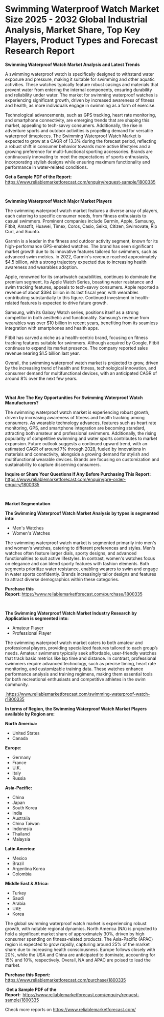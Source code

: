 <p><h1>Swimming Waterproof Watch Market Size 2025 - 2032 Global Industrial Analysis, Market Share, Top Key Players, Product Types and Forecast Research Report</h1></p><p><strong>Swimming Waterproof Watch Market Analysis and Latest Trends</strong></p>
<p><p>A swimming waterproof watch is specifically designed to withstand water exposure and pressure, making it suitable for swimming and other aquatic activities. These watches typically feature robust casings and materials that prevent water from entering the internal components, ensuring durability and reliability under water. The market for swimming waterproof watches is experiencing significant growth, driven by increased awareness of fitness and health, as more individuals engage in swimming as a form of exercise. </p><p>Technological advancements, such as GPS tracking, heart rate monitoring, and smartphone connectivity, are emerging trends that are shaping this market, appealing to tech-savvy consumers. Additionally, the rise in adventure sports and outdoor activities is propelling demand for versatile waterproof timepieces. The Swimming Waterproof Watch Market is expected to grow at a CAGR of 13.3% during the forecast period, reflecting a robust shift in consumer behavior towards more active lifestyles and a growing preference for multi-functional sporting accessories. Brands are continuously innovating to meet the expectations of sports enthusiasts, incorporating stylish designs while ensuring maximum functionality and performance in water-related conditions.</p></p>
<p><strong>Get a Sample PDF of the Report:&nbsp;</strong> <a href="https://www.reliablemarketforecast.com/enquiry/request-sample/1800335?utm_campaign=2293&utm_medium=2&utm_source=Github&utm_content=ia&utm_term=07022025&utm_id=swimming-waterproof-watch">https://www.reliablemarketforecast.com/enquiry/request-sample/1800335</a></p>
<p>&nbsp;</p>
<p><strong>Swimming Waterproof Watch Major Market Players</strong></p>
<p><p>The swimming waterproof watch market features a diverse array of players, each catering to specific consumer needs, from fitness enthusiasts to casual swimmers. Prominent companies include Garmin, Apple, Samsung, Fitbit, Amazfit, Huawei, Timex, Coros, Casio, Seiko, Citizen, Swimovate, Rip Curl, and Suunto.</p><p>Garmin is a leader in the fitness and outdoor activity segment, known for its high-performance GPS-enabled watches. The brand has seen significant market growth due to its innovative features tailored for swimmers, such as advanced swim metrics. In 2022, Garmin's revenue reached approximately $4.5 billion, with a strong trajectory expected due to increasing health awareness and wearables adoption.</p><p>Apple, renowned for its smartwatch capabilities, continues to dominate the premium segment. Its Apple Watch Series, boasting water resistance and swim tracking features, appeals to tech-savvy consumers. Apple reported a revenue of about $394 billion in its last fiscal year, with wearables contributing substantially to this figure. Continued investment in health-related features is expected to drive future growth.</p><p>Samsung, with its Galaxy Watch series, positions itself as a strong competitor in both aesthetic and functionality. Samsung’s revenue from wearables was over $10 billion in recent years, benefiting from its seamless integration with smartphones and health apps. </p><p>Fitbit has carved a niche as a health-centric brand, focusing on fitness tracking features suitable for swimmers. Although acquired by Google, Fitbit continues to expand its market presence. The company reported sales revenue nearing $1.5 billion last year.</p><p>Overall, the swimming waterproof watch market is projected to grow, driven by the increasing trend of health and fitness, technological innovation, and consumer demand for multifunctional devices, with an anticipated CAGR of around 8% over the next few years.</p></p>
<p>&nbsp;</p>
<p><strong>What Are The Key Opportunities For Swimming Waterproof Watch Manufacturers?</strong></p>
<p><p>The swimming waterproof watch market is experiencing robust growth, driven by increasing awareness of fitness and health tracking among consumers. As wearable technology advances, features such as heart rate monitoring, GPS, and smartphone integration are becoming standard, attracting both amateur and professional swimmers. Additionally, the rising popularity of competitive swimming and water sports contributes to market expansion. Future outlook suggests a continued upward trend, with an estimated CAGR of around 7% through 2028, fueled by innovations in materials and connectivity, alongside a growing demand for stylish and multifunctional wearable devices. Brands are focusing on customization and sustainability to capture discerning consumers.</p></p>
<p><strong>Inquire or Share Your Questions If Any Before Purchasing This Report:</strong> <a href="https://www.reliablemarketforecast.com/enquiry/pre-order-enquiry/1800335?utm_campaign=2293&utm_medium=2&utm_source=Github&utm_content=ia&utm_term=07022025&utm_id=swimming-waterproof-watch">https://www.reliablemarketforecast.com/enquiry/pre-order-enquiry/1800335</a></p>
<p>&nbsp;</p>
<p><strong>Market Segmentation</strong></p>
<p><strong>The Swimming Waterproof Watch Market Analysis by types is segmented into:</strong></p>
<p><ul><li>Men's Watches</li><li>Women's Watches</li></ul></p>
<p><p>The swimming waterproof watch market is segmented primarily into men's and women's watches, catering to different preferences and styles. Men's watches often feature larger dials, sporty designs, and advanced functionalities to suit active lifestyles. In contrast, women's watches focus on elegance and can blend sporty features with fashion elements. Both segments prioritize water resistance, enabling wearers to swim and engage in water sports confidently. Brands increasingly tailor designs and features to attract diverse demographics within these categories.</p></p>
<p><strong>Purchase this Report:&nbsp;</strong><a href="https://www.reliablemarketforecast.com/purchase/1800335?utm_campaign=2293&utm_medium=2&utm_source=Github&utm_content=ia&utm_term=07022025&utm_id=swimming-waterproof-watch">https://www.reliablemarketforecast.com/purchase/1800335</a></p>
<p>&nbsp;</p>
<p><strong>The Swimming Waterproof Watch Market Industry Research by Application is segmented into:</strong></p>
<p><ul><li>Amateur Player</li><li>Professional Player</li></ul></p>
<p><p>The swimming waterproof watch market caters to both amateur and professional players, providing specialized features tailored to each group’s needs. Amateur swimmers typically seek affordable, user-friendly watches that track basic metrics like lap time and distance. In contrast, professional swimmers require advanced technology, such as precise timing, heart rate monitoring, and customizable training data. These watches enhance performance analysis and training regimens, making them essential tools for both recreational enthusiasts and competitive athletes in the swim community.</p></p>
<p><a href="https://www.reliablemarketforecast.com/swimming-waterproof-watch-r1800335?utm_campaign=2293&utm_medium=2&utm_source=Github&utm_content=ia&utm_term=07022025&utm_id=swimming-waterproof-watch">&nbsp;https://www.reliablemarketforecast.com/swimming-waterproof-watch-r1800335</a></p>
<p><strong>In terms of Region, the Swimming Waterproof Watch Market Players available by Region are:</strong></p>
<p>
    <p> <strong> North America: </strong>
        <ul>
            <li>United States</li>
            <li>Canada</li>
        </ul>
        </p> 
    <p> <strong> Europe: </strong>
        <ul>
            <li>Germany</li>
            <li>France</li>
            <li>U.K.</li>
            <li>Italy</li>
            <li>Russia</li>
        </ul>
        </p> 
    <p> <strong> Asia-Pacific: </strong>
        <ul>
            <li>China</li>
            <li>Japan</li>
            <li>South Korea</li>
            <li>India</li>
            <li>Australia</li>
            <li>China Taiwan</li>
            <li>Indonesia</li>
            <li>Thailand</li>
            <li>Malaysia</li>
        </ul>
        </p> 
    <p> <strong> Latin America: </strong>
        <ul>
            <li>Mexico</li>
            <li>Brazil</li>
            <li>Argentina Korea</li>
            <li>Colombia</li>
        </ul>
        </p> 
    <p> <strong> Middle East & Africa: </strong>
        <ul>
            <li>Turkey</li>
            <li>Saudi</li>
            <li>Arabia</li>
            <li>UAE</li>
            <li>Korea</li>
        </ul>
    </p>
    </p>
<p><p>The global swimming waterproof watch market is experiencing robust growth, with notable regional dynamics. North America (NA) is projected to hold a significant market share of approximately 30%, driven by high consumer spending on fitness-related products. The Asia-Pacific (APAC) region is expected to grow rapidly, capturing around 25% of the market share due to increasing health consciousness. Europe follows closely with 20%, while the USA and China are anticipated to dominate, accounting for 15% and 10%, respectively. Overall, NA and APAC are poised to lead the market.</p></p>
<p><strong>Purchase this Report: </strong><a href="https://www.reliablemarketforecast.com/purchase/1800335?utm_campaign=2293&utm_medium=2&utm_source=Github&utm_content=ia&utm_term=07022025&utm_id=swimming-waterproof-watch">https://www.reliablemarketforecast.com/purchase/1800335</a></p>
<p>&nbsp;<strong>Get a Sample PDF of the Report:&nbsp;&nbsp;</strong><a href="https://www.reliablemarketforecast.com/enquiry/request-sample/1800335?utm_campaign=2293&utm_medium=2&utm_source=Github&utm_content=ia&utm_term=07022025&utm_id=swimming-waterproof-watch">https://www.reliablemarketforecast.com/enquiry/request-sample/1800335</a></p>
<p><strong></strong></p>
<p>Check more reports on <a href="https://www.reliablemarketforecast.com/?utm_campaign=2293&utm_medium=2&utm_source=Github&utm_content=ia&utm_term=07022025&utm_id=swimming-waterproof-watch">https://www.reliablemarketforecast.com/</a></p>
